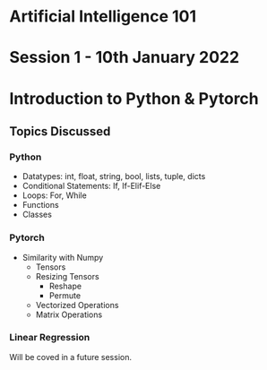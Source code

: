 # Artificial Intelligence 101
# Session 1 - 10th January 2022
# Introduction to Python & Pytorch

## Topics Discussed

### Python

- Datatypes: int, float, string, bool, lists, tuple, dicts
- Conditional Statements: If, If-Elif-Else
- Loops: For, While
- Functions
- Classes

### Pytorch

- Similarity with Numpy
    - Tensors
    - Resizing Tensors
        - Reshape
        - Permute
    - Vectorized Operations
    - Matrix Operations

### Linear Regression

Will be coved in a future session.